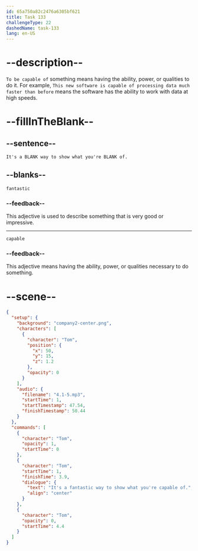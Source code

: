 ```yaml
---
id: 65a750a82c2476a6305bf621
title: Task 133
challengeType: 22
dashedName: task-133
lang: en-US
---
```


<!-- (Audio) Tom: It's a fantastic way to show what you're capable of. -->

# --description--

`To be capable of` something means having the ability, power, or qualities to do it. For example, `This new software is capable of processing data much faster than before` means the software has the ability to work with data at high speeds.

# --fillInTheBlank--

## --sentence--

`It's a BLANK way to show what you're BLANK of.`

## --blanks--

`fantastic`

### --feedback--

This adjective is used to describe something that is very good or impressive.

---

`capable`

### --feedback--

This adjective means having the ability, power, or qualities necessary to do something.

# --scene--

```json
{
  "setup": {
    "background": "company2-center.png",
    "characters": [
      {
        "character": "Tom",
        "position": {
          "x": 50,
          "y": 15,
          "z": 1.2
        },
        "opacity": 0
      }
    ],
    "audio": {
      "filename": "4.1-5.mp3",
      "startTime": 1,
      "startTimestamp": 47.54,
      "finishTimestamp": 50.44
    }
  },
  "commands": [
    {
      "character": "Tom",
      "opacity": 1,
      "startTime": 0
    },
    {
      "character": "Tom",
      "startTime": 1,
      "finishTime": 3.9,
      "dialogue": {
        "text": "It's a fantastic way to show what you're capable of.",
        "align": "center"
      }
    },
    {
      "character": "Tom",
      "opacity": 0,
      "startTime": 4.4
    }
  ]
}
```
